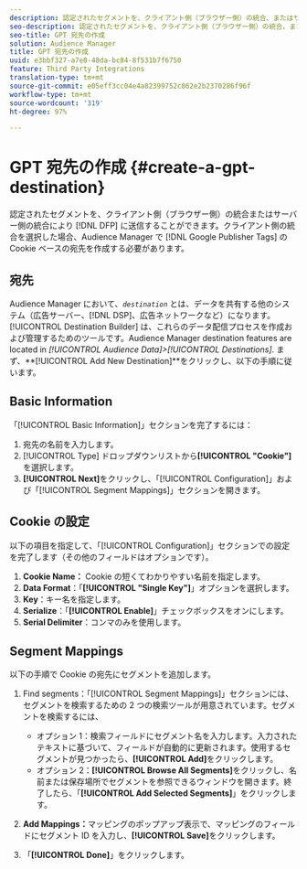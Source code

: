 ```yaml
---
description: 認定されたセグメントを、クライアント側（ブラウザー側）の統合、またはサーバー側の統合により DFP に送信することができます。クライアント側の統合を選択した場合、Audience Manager で Google サイト運営者タグの Cookie ベースの宛先を作成する必要があります。
seo-description: 認定されたセグメントを、クライアント側（ブラウザー側）の統合、またはサーバー側の統合により DFP に送信することができます。クライアント側の統合を選択した場合、Audience Manager で Google サイト運営者タグの Cookie ベースの宛先を作成する必要があります。
seo-title: GPT 宛先の作成
solution: Audience Manager
title: GPT 宛先の作成
uuid: e3bbf327-a7e0-48da-bc84-8f531b7f6750
feature: Third Party Integrations
translation-type: tm+mt
source-git-commit: e05eff3cc04e4a82399752c862e2b2370286f96f
workflow-type: tm+mt
source-wordcount: '319'
ht-degree: 97%

---
```



# GPT 宛先の作成 {#create-a-gpt-destination}

認定されたセグメントを、クライアント側（ブラウザー側）の統合またはサーバー側の統合により [!DNL DFP] に送信することができます。クライアント側の統合を選択した場合、Audience Manager で [!DNL Google Publisher Tags] の Cookie ベースの宛先を作成する必要があります。

## 宛先

Audience Manager において、*`destination`* とは、データを共有する他のシステム（広告サーバー、[!DNL DSP]、広告ネットワークなど）になります。[!UICONTROL Destination Builder] は、これらのデータ配信プロセスを作成および管理するためのツールです。Audience Manager destination features are located in *[!UICONTROL Audience Data]>[!UICONTROL Destinations]*. まず、**[!UICONTROL Add New Destination]**をクリックし、以下の手順に従います。

## Basic Information

「[!UICONTROL Basic Information]」セクションを完了するには：

1. 宛先の名前を入力します。
1. [!UICONTROL Type] ドロップダウンリストから&#x200B;**[!UICONTROL "Cookie"]**&#x200B;を選択します。
1. **[!UICONTROL Next]**&#x200B;をクリックし、「[!UICONTROL Configuration]」および「[!UICONTROL Segment Mappings]」セクションを開きます。

## Cookie の設定

以下の項目を指定して、「[!UICONTROL Configuration]」セクションでの設定を完了します（その他のフィールドはオプションです）。

1. **Cookie Name：** Cookie の短くてわかりやすい名前を指定します。
1. **Data Format**：「**[!UICONTROL "Single Key"]**」オプションを選択します。
1. **Key**：キー名を指定します。
1. **Serialize**：「**[!UICONTROL Enable]**」チェックボックスをオンにします。
1. **Serial Delimiter**：コンマのみを使用します。

## Segment Mappings

以下の手順で Cookie の宛先にセグメントを追加します。

1. Find segments：「[!UICONTROL Segment Mappings]」セクションには、セグメントを検索するための 2 つの検索ツールが用意されています。セグメントを検索するには、

   * オプション 1：検索フィールドにセグメント名を入力します。入力されたテキストに基づいて、フィールドが自動的に更新されます。使用するセグメントが見つかったら、**[!UICONTROL Add]**&#x200B;をクリックします。
   * オプション 2：**[!UICONTROL Browse All Segments]**&#x200B;をクリックし、名前または保存場所でセグメントを参照できるウィンドウを開きます。終了したら、「**[!UICONTROL Add Selected Segments]**」をクリックします。

1. **Add Mappings：**&#x200B;マッピングのポップアップ表示で、マッピングのフィールドにセグメント ID を入力し、**[!UICONTROL Save]**&#x200B;をクリックします。

1. 「**[!UICONTROL Done]**」をクリックします。